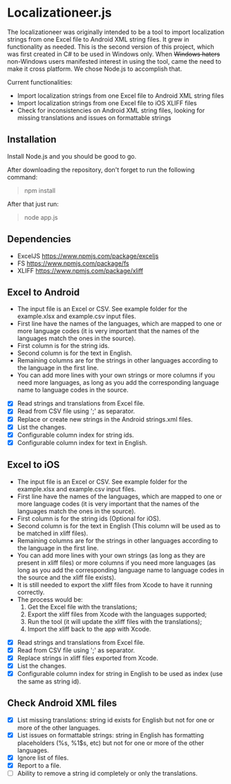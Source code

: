 # Localizationeer.js
The localizationeer was originally intended to be a tool to import localization strings from one Excel file to Android XML string files. It grew in functionality as needed. This is the second version of this project, which was first created in C# to be used in Windows only. When ~~Windows haters~~ non-Windows users manifested interest in using the tool, came the need to make it cross platform. We chose Node.js to accomplish that.

Current functionalities:
- Import localization strings from one Excel file to Android XML string files
- Import localization strings from one Excel file to iOS XLIFF files
- Check for inconsistencies on Android XML string files, looking for missing translations and issues on formattable strings

## Installation
Install Node.js and you should be good to go.

After downloading the repository, don't forget to run the following command:
> npm install

After that just run:
> node app.js

## Dependencies
- ExcelJS https://www.npmjs.com/package/exceljs
- FS https://www.npmjs.com/package/fs
- XLIFF https://www.npmjs.com/package/xliff

## Excel to Android
- The input file is an Excel or CSV. See example folder for the example.xlsx and example.csv input files.
- First line have the names of the languages, which are mapped to one or more language codes (it is very important that the names of the languages match the ones in the source).
- First column is for the string ids.
- Second column is for the text in English.
- Remaining columns are for the strings in other languages according to the language in the first line.
- You can add more lines with your own strings or more columns if you need more languages, as long as you add the corresponding language name to language codes in the source.

- [x] Read strings and translations from Excel file.
- [x] Read from CSV file using ';' as separator.
- [x] Replace or create new strings in the Android strings.xml files.
- [x] List the changes.
- [x] Configurable column index for string ids.
- [x] Configurable column index for text in English.

## Excel to iOS
- The input file is an Excel or CSV. See example folder for the example.xlsx and example.csv input files.
- First line have the names of the languages, which are mapped to one or more language codes (it is very important that the names of the languages match the ones in the source).
- First column is for the string ids (Optional for iOS).
- Second column is for the text in English (This column will be used as <source> to be matched in xliff files).
- Remaining columns are for the strings in other languages according to the language in the first line.
- You can add more lines with your own strings (as long as they are present in xliff files) or more columns if you need more languages (as long as you add the corresponding language name to language codes in the source and the xliff file exists).
- It is still needed to export the xliff files from Xcode to have it running correctly.
- The process would be: 
  1. Get the Excel file with the translations;
  2. Export the xliff files from Xcode with the languages supported;
  3. Run the tool (it will update the xliff files with the translations);
  4. Import the xliff back to the app with Xcode.

- [x] Read strings and translations from Excel file.
- [x] Read from CSV file using ';' as separator.
- [x] Replace strings in xliff files exported from Xcode.
- [x] List the changes.
- [x] Configurable column index for string in English to be used as index (use the same as string id).

## Check Android XML files
- [x] List missing translations: string id exists for English but not for one or more of the other languages.
- [x] List issues on formattable strings: string in English has formatting placeholders (%s, %1$s, etc) but not for one or more of the other languages.
- [x] Ignore list of files.
- [x] Report to a file.
- [ ] Ability to remove a string id completely or only the translations.
